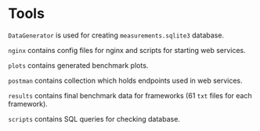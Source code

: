 # Tools

`DataGenerator` is used for creating `measurements.sqlite3` database.

`nginx` contains config files for nginx and scripts for starting web services.

`plots` contains generated benchmark plots.

`postman` contains collection which holds endpoints used in web services.

`results` contains final benchmark data for frameworks (61 `txt` files for each framework).

`scripts` contains SQL queries for checking database.
